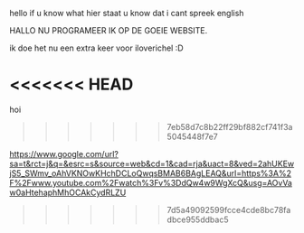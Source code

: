 hello if u know what hier staat u know dat i cant spreek english

HALLO NU PROGRAMEER IK OP DE GOEIE WEBSITE.

ik doe het nu een extra keer voor iloverichel :D


<<<<<<< HEAD
=======
hoi
>>>>>>> 7eb58d7c8b22ff29bf882cf741f3a5045448f7e7


https://www.google.com/url?sa=t&rct=j&q=&esrc=s&source=web&cd=1&cad=rja&uact=8&ved=2ahUKEwjS5_SWmv_oAhVKNOwKHchDCLoQwqsBMAB6BAgLEAQ&url=https%3A%2F%2Fwww.youtube.com%2Fwatch%3Fv%3DdQw4w9WgXcQ&usg=AOvVaw0aHtehaphMhOCAkCydRLZU
>>>>>>> 7d5a49092599fcce4cde8bc78fadbce955ddbac5
